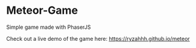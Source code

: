 # Meteor-Game
Simple game made with PhaserJS

Check out a live demo of the game here: https://ryzahhh.github.io/meteor
